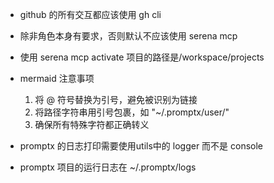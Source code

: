 - github 的所有交互都应该使用 gh cli
- 除非角色本身有要求，否则默认不应该使用 serena mcp
- 使用 serena mcp activate 项目的路径是/workspace/projects
- mermaid 注意事项
  1. 将 @ 符号替换为引号，避免被识别为链接
  2. 将路径字符串用引号包裹，如 "~/.promptx/user/"
  3. 确保所有特殊字符都正确转义

- promptx 的日志打印需要使用utils中的 logger 而不是 console
- promptx 项目的运行日志在 ~/.promptx/logs
